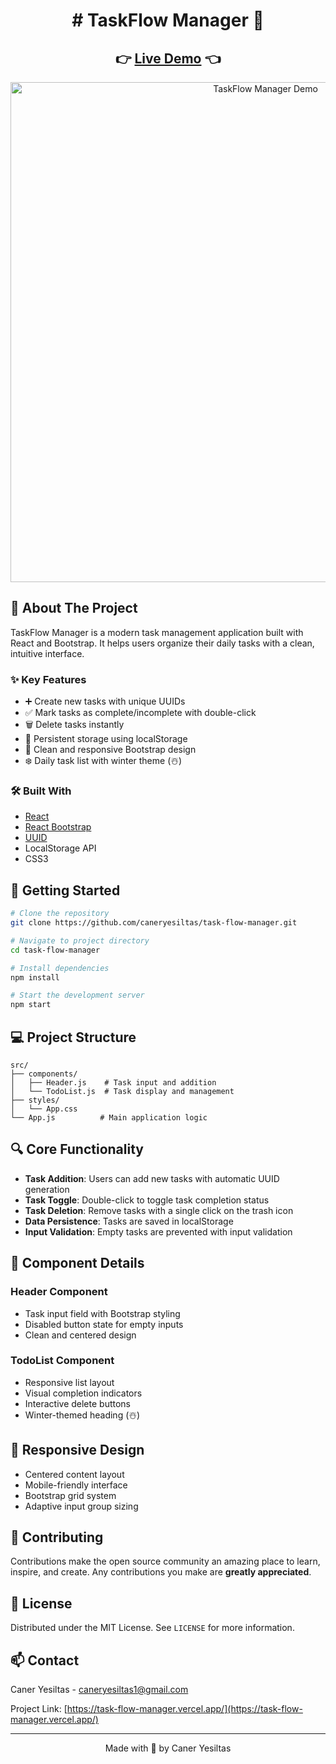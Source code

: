 
<div align="center">
 <h1> 
# TaskFlow Manager 🚀
 </h1>
</div>

<div align="center">
  <h2>
    👉 <a href="https://task-flow-manager.vercel.app/">Live Demo</a> 👈
  </h2>
</div>

<div align="center">
  <img src="./assets/demo.gif" alt="TaskFlow Manager Demo" width="800"/>
</div>

## 📌 About The Project

TaskFlow Manager is a modern task management application built with React and Bootstrap. It helps users organize their daily tasks with a clean, intuitive interface.

### ✨ Key Features

- ➕ Create new tasks with unique UUIDs
- ✅ Mark tasks as complete/incomplete with double-click
- 🗑️ Delete tasks instantly
- 💾 Persistent storage using localStorage
- 🎨 Clean and responsive Bootstrap design
- ❄️ Daily task list with winter theme (☃️)

### 🛠️ Built With

- [React](https://reactjs.org/)
- [React Bootstrap](https://react-bootstrap.github.io/)
- [UUID](https://github.com/uuidjs/uuid)
- LocalStorage API
- CSS3

## 🚀 Getting Started

```bash
# Clone the repository
git clone https://github.com/caneryesiltas/task-flow-manager.git

# Navigate to project directory
cd task-flow-manager

# Install dependencies
npm install

# Start the development server
npm start
```

## 💻 Project Structure

```
src/
├── components/
│   ├── Header.js    # Task input and addition
│   └── TodoList.js  # Task display and management
├── styles/
│   └── App.css
└── App.js          # Main application logic
```

## 🔍 Core Functionality

- **Task Addition**: Users can add new tasks with automatic UUID generation
- **Task Toggle**: Double-click to toggle task completion status
- **Task Deletion**: Remove tasks with a single click on the trash icon
- **Data Persistence**: Tasks are saved in localStorage
- **Input Validation**: Empty tasks are prevented with input validation

## 🎯 Component Details

### Header Component
- Task input field with Bootstrap styling
- Disabled button state for empty inputs
- Clean and centered design

### TodoList Component
- Responsive list layout
- Visual completion indicators
- Interactive delete buttons
- Winter-themed heading (☃️)

## 📱 Responsive Design

- Centered content layout
- Mobile-friendly interface
- Bootstrap grid system
- Adaptive input group sizing

## 🤝 Contributing

Contributions make the open source community an amazing place to learn, inspire, and create. Any contributions you make are **greatly appreciated**.

## 📄 License

Distributed under the MIT License. See `LICENSE` for more information.

## 📫 Contact

Caner Yesiltas - caneryesiltas1@gmail.com

Project Link: [https://task-flow-manager.vercel.app/](https://task-flow-manager.vercel.app/)

---

<div align="center">
  Made with 🚀 by Caner Yesiltas
</div>
